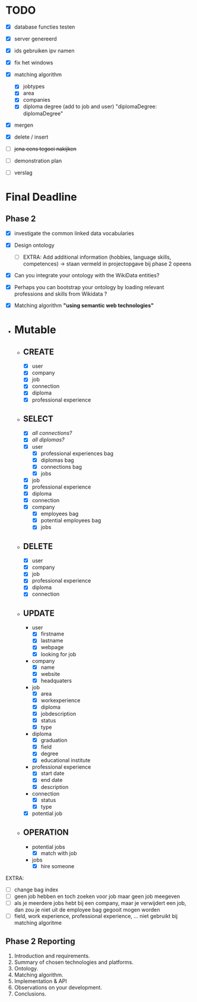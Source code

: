 # TODO

- [x] database functies testen
- [x] server genereerd 
- [x] ids gebruiken ipv namen
- [x] fix het windows
- [x] matching algorithm 
  - [x] jobtypes
  - [x] area
  - [x] companies
  - [x] diploma degree (add to job and user) "diplomaDegree: diplomaDegree"
- [x] mergen
- [x] delete / insert
- [ ] <s>jena eens tegoei nakijken</s>
- [ ] demonstration plan
- [ ] verslag


# Final Deadline
## Phase 2 
- [x] investigate the common linked data vocabularies
- [x] Design ontology
  - [ ] EXTRA: Add additional information (hobbies, language skills, competences) -> staan vermeld in projectopgave bij phase 2 opeens
- [x] Can you integrate your ontology with the WikiData entities? 
- [x] Perhaps you can bootstrap your ontology by loading relevant professions and skills from Wikidata ?
- [x] Matching algorithm
    **"using semantic web technologies"**


- # Mutable
  - ## CREATE
    - [x] user
    - [x] company
    - [x] job
    - [x] connection
    - [x] diploma
    - [x] professional experience 
  - ## SELECT
    - [x] *all connections?*
    - [x] *all diplomas?*
    - [x] user
      - [x] professional experiences bag
      - [x] diplomas bag
      - [x] connections bag
      - [x] jobs
    - [x] job
    - [x] professional experience
    - [x] diploma
    - [x] connection
    - [x] company
      - [x] employees bag
      - [x] potential employees bag
      - [x] jobs
  - ## DELETE
    - [x] user
    - [x] company
    - [x] job
    - [x] professional experience
    - [x] diploma
    - [x] connection 
  - ## UPDATE
    - user
      - [x] firstname
      - [x] lastname
      - [x] webpage
      - [x] looking for job
    - company
      - [x] name
      - [x] website
      - [x] headquaters
    - job
      - [x] area
      - [x] workexperience
      - [x] diploma
      - [x] jobdescription
      - [x] status
      - [x] type
    - diploma
      - [x] graduation
      - [x] field
      - [x] degree
      - [x] educational institute
    - professional experience
      - [x] start date
      - [x] end date
      - [x] description
    - connection
      - [x] status
      - [x] type
    - [x] potential job 
  - ## OPERATION
    - potential jobs
      - [x] match with job
    - jobs
      - [x] hire someone

EXTRA:
- [ ] change bag index
- [ ] geen job hebben en toch zoeken voor job maar geen job meegeven
- [ ] als je meerdere jobs hebt bij een company, maar je verwijdert een job, dan zou je niet uit de employee bag gegooit mogen worden
- [ ] field, work experience, professional experience, ... niet gebruikt bij matching algoritme

## Phase 2 Reporting
1. Introduction and requirements.
2. Summary of chosen technologies and platforms.
3. Ontology.
4. Matching algorithm.
5. Implementation & API
6. Observations on your development.
7. Conclusions.